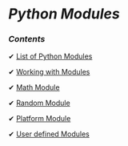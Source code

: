 _Python Modules_
==

### _Contents_

✔ [List of Python Modules](https://github.com/priyaskumar/Python3-Tutorial/tree/main/11.%20Python%20Modules/01.%20List%20of%20Modules#list-of-python-modules)

✔ [Working with Modules](https://github.com/priyaskumar/Python3-Tutorial/tree/main/11.%20Python%20Modules/02.%20Working%20with%20Modules#modules)

✔ [Math Module](https://github.com/priyaskumar/Python3-Tutorial/tree/main/11.%20Python%20Modules/03.%20Math%20Module#math-module)

✔ [Random Module](https://github.com/priyaskumar/Python3-Tutorial/tree/main/11.%20Python%20Modules/04.%20Random%20Module#random-module)

✔ [Platform Module](https://github.com/priyaskumar/Python3-Tutorial/tree/main/11.%20Python%20Modules/05.%20Platform%20Module#platform-module)

✔ [User defined Modules](https://github.com/priyaskumar/Python3-Tutorial/tree/main/11.%20Python%20Modules/06.%20User%20defined%20Modules#user-defined-modules)


